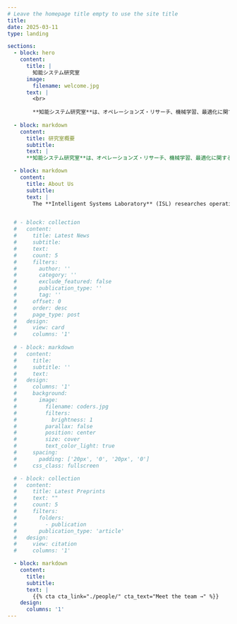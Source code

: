 ```yaml
---
# Leave the homepage title empty to use the site title
title:
date: 2025-03-11
type: landing

sections:
  - block: hero
    content:
      title: |
        知能システム研究室
      image:
        filename: welcome.jpg
      text: |
        <br>
        
        **知能システム研究室**は、オペレーションズ・リサーチ、機械学習、最適化に関する研究をしています。
  
  - block: markdown
    content: 
      title: 研究室概要
      subtitle:
      text: |
      **知能システム研究室**は、オペレーションズ・リサーチ、機械学習、最適化に関する研究をしています．主に、在庫、生産、物流などの複雑な経営システムにおける意思決定支援技術を研究しています。また、複雑な環境において意思決定が行われる他の分野にも取り組んでいます．当研究室では、社会の様々な分野における複雑な意思決定問題に対して、効率的で人間中心の知能システムの開発を目指しています．

  - block: markdown
    content: 
      title: About Us
      subtitle: 
      text: |
        The **Intelligent Systems Laboratory** (ISL) researches operations research, machine learning, and optimization methods to improve decision-making for complex systems. Of particular interest are systems for inventory, manufacturing, transportation, and supply chain management, as well as other applications where decisions are made in uncertain, dynamic environments. Research at ISL focuses on efficient, human-centered computational methods for deriving optimal or satisfactory decisions for various complex problems.


  # - block: collection
  #   content:
  #     title: Latest News
  #     subtitle:
  #     text:
  #     count: 5
  #     filters:
  #       author: ''
  #       category: ''
  #       exclude_featured: false
  #       publication_type: ''
  #       tag: ''
  #     offset: 0
  #     order: desc
  #     page_type: post
  #   design:
  #     view: card
  #     columns: '1'
  
  # - block: markdown
  #   content:
  #     title:
  #     subtitle: ''
  #     text:
  #   design:
  #     columns: '1'
  #     background:
  #       image: 
  #         filename: coders.jpg
  #         filters:
  #           brightness: 1
  #         parallax: false
  #         position: center
  #         size: cover
  #         text_color_light: true
  #     spacing:
  #       padding: ['20px', '0', '20px', '0']
  #     css_class: fullscreen

  # - block: collection
  #   content:
  #     title: Latest Preprints
  #     text: ""
  #     count: 5
  #     filters:
  #       folders:
  #         - publication
  #       publication_type: 'article'
  #   design:
  #     view: citation
  #     columns: '1'

  - block: markdown
    content:
      title:
      subtitle:
      text: |
        {{% cta cta_link="./people/" cta_text="Meet the team →" %}}
    design:
      columns: '1'
---
```

